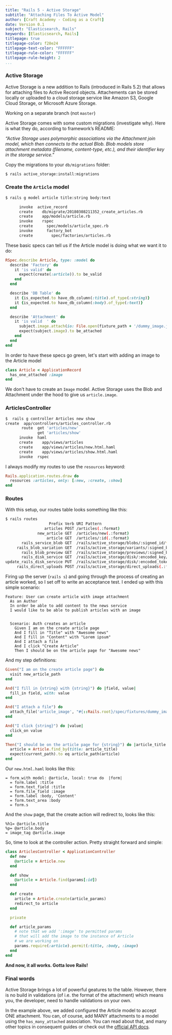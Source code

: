 ```yaml
---
title: "Rails 5 - Active Storage"
subtitle: "Attaching Files To Active Model"
author: [Craft Academy - Coding as a Craft]
date: Version 0.1
subject: "Elasticsearch, Rails"
keywords: [Elasticsearch, Rails]
titlepage: true
titlepage-color: f28e24
titlepage-text-color: "FFFFFF"
titlepage-rule-color: "FFFFFF"
titlepage-rule-height: 2
...
```


### Active Storage

Active Storage is a new addition to Rails \(introduced in Rails 5.2\) that allows for attaching files to Active Record objects. Attachements can be stored locally or uploaded to a cloud storage service like Amazon S3, Google Cloud Storage, or Microsoft Azure Storage.



Working on a separate branch \(not `master`\)

Active Storage comes with some custom migrations \(investigate why\). Here is what they do, according to framework’s README:

_“Active Storage uses polymorphic associations via the Attachment join model, which then connects to the actual Blob. Blob models store attachment metadata \(filename, content-type, etc.\), and their identifier key in the storage service."_

Copy the migrations to your `db/migrations` folder:

```bash
$ rails active_storage:install:migrations
```

### Create the `Article` model

```bash
$ rails g model article title:string body:text

      invoke  active_record
      create    db/migrate/20180308211352_create_articles.rb
      create    app/models/article.rb
      invoke    rspec
      create      spec/models/article_spec.rb
      invoke      factory_bot
      create        spec/factories/articles.rb
```

These basic specs can tell us if the Article model is doing what we want it to do:

```ruby
RSpec.describe Article, type: :model do
  describe 'Factory' do
    it 'is valid' do
      expect(create(:article)).to be_valid
    end
  end

  describe 'DB Table' do
    it {is_expected.to have_db_column(:title).of_type(:string)}
    it {is_expected.to have_db_column(:body).of_type(:text)}
  end

  describe 'Attachment' do
    it 'is valid  ' do
      subject.image.attach(io: File.open(fixture_path + '/dummy_image.jpg'), filename: 'attachment.jpg', content_type: 'image/jpg')
      expect(subject.image).to be_attached
    end
  end
end
```

In order to have these specs go green, let's start with adding an image to the Article model

```ruby
class Article < ApplicationRecord
  has_one_attached :image
end
```

We don't have to create an `Image`  model. Active Storage uses the Blob and Attachment under the hood to give us `article.image`.

### ArticlesController

```bash
$  rails g controller Articles new show
create  app/controllers/articles_controller.rb
       route  get 'articles/new'
              get 'articles/show'
      invoke  haml
      create    app/views/articles
      create    app/views/articles/new.html.haml
      create    app/views/articles/show.html.haml
      invoke  rspec
```

I always modify my routes to use the `resources` keyword:

```ruby
Rails.application.routes.draw do
  resources :articles, only: [:new, :create, :show]
end
```

### Routes

With this setup, our routes table looks something like this:

```bash
$ rails routes
                   Prefix Verb URI Pattern                                                                       Controller#Action
                 articles POST /articles(.:format)                                                               articles#create
              new_article GET  /articles/new(.:format)                                                           articles#new
                  article GET  /articles/:id(.:format)                                                           articles#show
       rails_service_blob GET  /rails/active_storage/blobs/:signed_id/*filename(.:format)                        active_storage/blobs#show
     rails_blob_variation GET  /rails/active_storage/variants/:signed_blob_id/:variation_key/*filename(.:format) active_storage/variants#show
       rails_blob_preview GET  /rails/active_storage/previews/:signed_blob_id/:variation_key/*filename(.:format) active_storage/previews#show
       rails_disk_service GET  /rails/active_storage/disk/:encoded_key/*filename(.:format)                       active_storage/disk#show
update_rails_disk_service PUT  /rails/active_storage/disk/:encoded_token(.:format)                               active_storage/disk#update
     rails_direct_uploads POST /rails/active_storage/direct_uploads(.:format)                                    active_storage/direct_uploads#create
```

Firing up the server \(`rails s`\) and going through the process of creating an article worked, so I set off to write an acceptance test. I ended up with this simple scenario:

```gherkin
Feature: User can create article with image attachment
  As an Author
  In order be able to add content to the news service
  I would like to be able to publish articles with an image


  Scenario: Auth creates an article
    Given I am on the create article page
    And I fill in "Title" with "Awesome news"
    And I fill in "Content" with "Lorem ipsum"
    And I attach a file
    And I click "Create Article"
    Then I should be on the article page for "Awesome news"
```

And my step definitions:

```ruby
Given("I am on the create article page") do
  visit new_article_path
end

And("I fill in {string} with {string}") do |field, value|
  fill_in field, with: value
end

And("I attach a file") do
  attach_file('article_image', "#{::Rails.root}/spec/fixtures/dummy_image.jpg")
end

And("I click {string}") do |value|
  click_on value
end

Then("I should be on the article page for {string}") do |article_title|
  article = Article.find_by(title: article_title)
  expect(current_path).to eq article_path(article)
end
```

Our `new.html.haml` looks like this:

```haml
= form_with model: @article, local: true do  |form|
  = form.label :title
  = form.text_field :title
  = form.file_field :image
  = form.label :body, 'Content'
  = form.text_area :body
  = form.s
```

And the `show` page, that the create action will redirect to, looks like this:

```haml
%h1= @article.title
%p= @article.body
= image_tag @article.image
```

So, time to look at the controller action. Pretty straight forward and simple:

```ruby
class ArticlesController < ApplicationController
  def new
    @article = Article.new
  end

  def show
    @article = Article.find(params[:id])
  end

  def create
    article = Article.create(article_params)
    redirect_to article
  end

  private

  def article_params
    # note that we add ':image' to permitted params
    # that will add the image to the instance of Article
    # we are working on 
    params.require(:article).permit(:title, :body, :image)
  end
end
```

**And now, it all works. Gotta love Rails!**

### Final words
Active Storage brings a lot of powerful geatures to the table. However, there is no build in validations (of i.e. the format of the attachment) which means you, the developer, need to handle validations on your own. 

In the example above, we added configured the Article model to accept ONE attachment. You can, of course, add MANY attachments to a model using the `has_many_attached` association. You can read about that, and many other topics in consequent guides or check out the [official API docs](https://edgeguides.rubyonrails.org/active_storage_overview.html).

